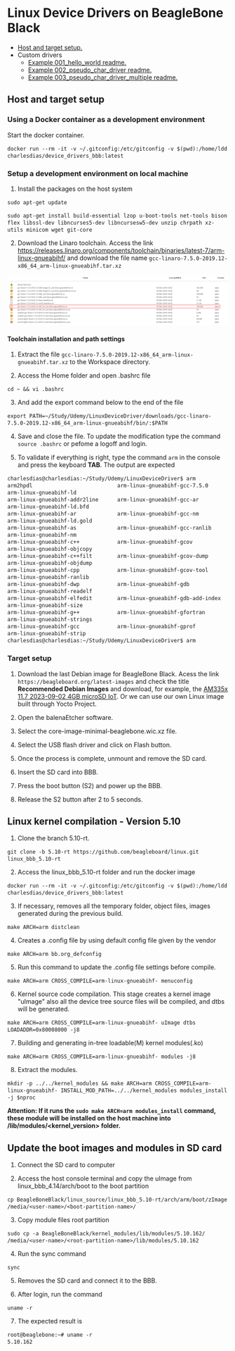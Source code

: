 # Linux Device Drivers on BeagleBone Black

- [Host and target setup.](#host-and-target-setup)
- Custom drivers
  - [Example 001_hello_world readme.](custom_drivers/001_hello_world/README.md)
  - [Example 002_pseudo_char_driver readme.](custom_drivers/002_pseudo_char_driver/README.md)
  - [Example 003_pseudo_char_driver_multiple readme.](custom_drivers/003_pseudo_char_driver_multiple/README.md)

## Host and target setup

### Using a Docker container as a development environment

Start the docker container.

```console
docker run --rm -it -v ~/.gitconfig:/etc/gitconfig -v $(pwd):/home/ldd charlesdias/device_drivers_bbb:latest
```

### Setup a development environment on local machine

1. Install the packages on the host system
```console
sudo apt-get update
```
```console
sudo apt-get install build-essential lzop u-boot-tools net-tools bison flex libssl-dev libncurses5-dev libncursesw5-dev unzip chrpath xz-utils minicom wget git-core
```

2. Download the Linaro toolchain. Access the link https://releases.linaro.org/components/toolchain/binaries/latest-7/arm-linux-gnueabihf/ and download the file name `gcc-linaro-7.5.0-2019.12-x86_64_arm-linux-gnueabihf.tar.xz`

![Linaro toolchain](images/fig_1.png)

#### Toolchain installation and path settings

1. Extract the file `gcc-linaro-7.5.0-2019.12-x86_64_arm-linux-gnueabihf.tar.xz` to the Workspace directory. 

2. Access the Home folder and open .bashrc file
```console
cd ~ && vi .bashrc
```

3. And add the export command below to the end of the file
```console
export PATH=~/Study/Udemy/LinuxDeviceDriver/downloads/gcc-linaro-7.5.0-2019.12-x86_64_arm-linux-gnueabihf/bin/:$PATH
```

4. Save and close the file. To update the modification type the command `source .bashrc` or pefome a logoff and login.

5. To validate if everything is right, type the command `arm` in the console and press the keyboard **TAB**. The output are expected
```console
charlesdias@charlesdias:~/Study/Udemy/LinuxDeviceDriver$ arm
arm2hpdl                           arm-linux-gnueabihf-gcc-7.5.0      arm-linux-gnueabihf-ld
arm-linux-gnueabihf-addr2line      arm-linux-gnueabihf-gcc-ar         arm-linux-gnueabihf-ld.bfd
arm-linux-gnueabihf-ar             arm-linux-gnueabihf-gcc-nm         arm-linux-gnueabihf-ld.gold
arm-linux-gnueabihf-as             arm-linux-gnueabihf-gcc-ranlib     arm-linux-gnueabihf-nm
arm-linux-gnueabihf-c++            arm-linux-gnueabihf-gcov           arm-linux-gnueabihf-objcopy
arm-linux-gnueabihf-c++filt        arm-linux-gnueabihf-gcov-dump      arm-linux-gnueabihf-objdump
arm-linux-gnueabihf-cpp            arm-linux-gnueabihf-gcov-tool      arm-linux-gnueabihf-ranlib
arm-linux-gnueabihf-dwp            arm-linux-gnueabihf-gdb            arm-linux-gnueabihf-readelf
arm-linux-gnueabihf-elfedit        arm-linux-gnueabihf-gdb-add-index  arm-linux-gnueabihf-size
arm-linux-gnueabihf-g++            arm-linux-gnueabihf-gfortran       arm-linux-gnueabihf-strings
arm-linux-gnueabihf-gcc            arm-linux-gnueabihf-gprof          arm-linux-gnueabihf-strip
charlesdias@charlesdias:~/Study/Udemy/LinuxDeviceDriver$ arm
```

### Target setup

1. Download the last Debian image for BeagleBone Black. Acess the link `https://beagleboard.org/latest-images` and check the title **Recommended Debian Images** and download, for example, the [AM335x 11.7 2023-09-02 4GB microSD IoT](https://files.beagle.cc/file/beagleboard-public-2021/images/am335x-debian-11.7-iot-armhf-2023-09-02-4gb.img.xz). Or we can use our own Linux image built through Yocto Project.

2. Open the balenaEtcher software.

3. Select the core-image-minimal-beaglebone.wic.xz file.

4. Select the USB flash driver and click on Flash button.

5. Once the process is complete, unmount and remove the SD card.

6. Insert the SD card into BBB.

7. Press the boot button (S2) and power up the BBB.

8. Release the S2 button after 2 to 5 seconds.

## Linux kernel compilation - Version 5.10

1. Clone the branch 5.10-rt.

```console
git clone -b 5.10-rt https://github.com/beagleboard/linux.git linux_bbb_5.10-rt
```

2. Access the linux_bbb_5.10-rt folder and run the docker image
<!-- ```console
sudo docker run -it -v $PWD:/home/ldd/ charlesdias/ubuntu-bbb:latest
``` -->

```console
docker run --rm -it -v ~/.gitconfig:/etc/gitconfig -v $(pwd):/home/ldd charlesdias/device_drivers_bbb:latest
```

3. If necessary, removes all the temporary folder, object files, images generated during the previous build.
```console
make ARCH=arm distclean
```

4. Creates a .config file by using default config file given by the vendor
```console
make ARCH=arm bb.org_defconfig
```

5. Run this command to update the .config file settings before compile.​
```console
make ARCH=arm CROSS_COMPILE=arm-linux-gnueabihf- menuconfig
```

6. Kernel source code compilation. This stage creates a kernel image "uImage" also all the device tree source files will be compiled, and dtbs will be generated. ​

```console
make ARCH=arm CROSS_COMPILE=arm-linux-gnueabihf- uImage dtbs LOADADDR=0x80008000 -j8
```

7. Building and generating in-tree loadable(M) kernel modules(.ko)

```console
make ARCH=arm CROSS_COMPILE=arm-linux-gnueabihf- modules -j8
```

8. Extract the modules.

```console
mkdir -p ../../kernel_modules && make ARCH=arm CROSS_COMPILE=arm-linux-gnueabihf- INSTALL_MOD_PATH=../../kernel_modules modules_install -j $nproc
```

**Attention: If it runs the `sudo make ARCH=arm modules_install` command, these module will be installed on the host machine into /lib/modules/<kernel_version> folder.**

## Update the boot images and modules in SD card

1. Connect the SD card to computer

2. Access the host console terminal and copy the uImage from linux_bbb_4.14/arch/boot to the boot partition

```console
cp BeagleBoneBlack/linux_source/linux_bbb_5.10-rt/arch/arm/boot/zImage /media/<user-name>/<boot-partition-name>/
```

3. Copy module files root partition

```console
sudo cp -a BeagleBoneBlack/kernel_modules/lib/modules/5.10.162/ /media/<user-name>/<root-partition-name>/lib/modules/5.10.162
```

4. Run the sync command

```console
sync
```

5. Removes the SD card and connect it to the BBB.

6. After login, run the command 

```console
uname -r
```

7. The expected result is

```console
root@beaglebone:~# uname -r
5.10.162
```
